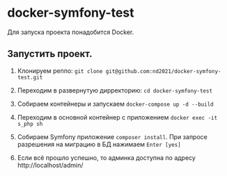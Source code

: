 # docker-symfony-test

Для запуска проекта понадобится Docker.

## Запустить проект.

1. Клонируем реппо:
`git clone git@github.com:nd2021/docker-symfony-test.git`

2. Переходим в развернутую дирректорию:
`cd docker-symfony-test`

3. Собираем контейнеры и запускаем
`docker-compose up -d --build`

4. Переходим в основной контейнер с приложением
`docker exec -it s_php sh`

5. Собираем Symfony приложение
`composer install`. При запросе разрешения на миграцию в БД нажимаем `Enter [yes]`

6. Если всё прошло успешно, то админка доступна по адресу http://localhost/admin/
